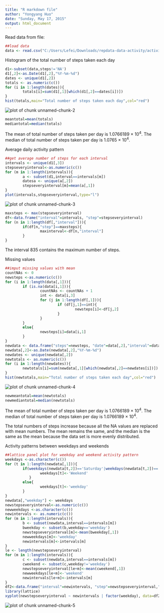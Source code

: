 ```yaml
---
title: "R markdown file"
author: "Yongyang Huo"
date: "Sunday, May 17, 2015"
output: html_document
---
```


Read data from file:


```r
##load data
data <- read.csv("C:/Users/Lefei/Downloads/repdata-data-activity/activity.csv")
```

Histogram of the total number of steps taken each day


```r
d1<-subset(data,steps!='NA')
d1[,2]<-as.Date(d1[,2],"%Y-%m-%d")
dates <- unique(d1[,2])
totals <- as.numeric(c())
for (i in 1:length(dates)){
        totals[i]=sum(d1[,1][which(d1[,2]==dates[i])])
}
hist(totals,main="Total number of steps taken each day",col="red")
```

![plot of chunk unnamed-chunk-2](figure/1.png) 

```r
meantotal=mean(totals)
mediantotal=median(totals)
```
The mean of total number of steps taken per day is 1.0766189 &times; 10<sup>4</sup>.
The median of total number of steps taken per day is 1.0765 &times; 10<sup>4</sup>.

Average daily activity pattern


```r
##get average number of steps for each interval
intervals <- unique(d1[,3])
stepseveryinterval<-as.numeric(c())
for (m in 1:length(intervals)){
        a <- subset(d1,interval==intervals[m])
        datesa <- unique(a[,2])
        stepseveryinterval[m]=mean(a[,1])
}
plot(intervals,stepseveryinterval,type="l")
```

![plot of chunk unnamed-chunk-3](figure/2.png) 

```r
maxsteps <- max(stepseveryinterval)
df<-data.frame("interval"=intervals, "step"=stepseveryinterval)
for (n in 1:length(df[,"interval"])){
        if(df[n,"step"]==maxsteps){
                maxinterval<-df[n,"interval"]
        }
}
```
The interval 835 contains the maximum number of steps.

Missing values


```r
##imput missing values with mean
countNAs <- 0
newsteps <-as.numeric(c())
for (i in 1:length(data[,1])){
        if (is.na(data[i,1])){
                countNAs <- countNAs + 1
                int <- data[i,3]
                for (j in 1:length(df[,1])){
                        if (df[j,1]==int){
                                newsteps[i]<-df[j,2]
                        }
                }
        }
        else{
                newsteps[i]=data[i,1]
        }
}
newdata <- data.frame("steps"=newsteps, "date"=data[,2],"interval"=data[,3])
newdata[,2]<-as.Date(newdata[,2],"%Y-%m-%d")
newdates <- unique(newdata[,2])
newtotals <- as.numeric(c())
for (i in 1:length(newdates)){
        newtotals[i]=sum(newdata[,1][which(newdata[,2]==newdates[i])])
}
hist(newtotals,main="Total number of steps taken each day",col="red")
```

![plot of chunk unnamed-chunk-4](figure/3.png) 

```r
newmeantotal=mean(newtotals)
newmediantotal=median(newtotals)
```
The mean of total number of steps taken per day is 1.0766189 &times; 10<sup>4</sup>.
The median of total number of steps taken per day is 1.0766189 &times; 10<sup>4</sup>.

The total numbers of steps increase because all the NA values are replaced with mean numbers.
The mean remains the same, and the median is the same as the mean because the data set is more evenly distributed.

Activity patterns between weekdays and weekends

```r
##lattice panel plot for weekday and weekend activity pattern
weekdays <-as.character(c())
for (t in 1:length(newdata[,1])){
        if(weekdays(newdata[t,2])=='Saturday'|weekdays(newdata[t,2])=='Sunday'){
                weekdays[t]<-'Weekend'
           }
        else{
                weekdays[t]<-'weekday'
        }
}
newdata[,"weekday"] <- weekdays
newstepseveryinterval<-as.numeric(c())
newweekdays <-as.character(c())
newintervals <- as.numeric(c())
for (m in 1:length(intervals)){
        b <- subset(newdata,interval==intervals[m])
        bweekday <- subset(b,weekday=='weekday')
        newstepseveryinterval[m]<-mean(bweekday[,1])
        newweekdays[m]<-'weekday'
        newintervals[m]<-intervals[m]
}
le <- length(newstepseveryinterval)
for (m in 1:length(intervals)){
        c <- subset(newdata,interval==intervals[m])
        cweekend <- subset(c,weekday!='weekday')
        newstepseveryinterval[le+m]<-mean(cweekend[,1])
        newweekdays[le+m]<-'weekend'
        newintervals[le+m]<-intervals[m]
}
df2<-data.frame("interval"=newintervals, "step"=newstepseveryinterval,"weekday"=newweekdays)
library(lattice)
xyplot(newstepseveryinterval ~ newintervals | factor(weekday), data=df2, type="l", layout=c(1,2),xlab="Interval",ylab="Number of steps")
```

![plot of chunk unnamed-chunk-5](figure/4.png) 
